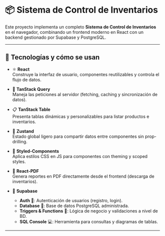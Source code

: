 # 📦 Sistema de Control de Inventarios

Este proyecto implementa un completo **Sistema de Control de Inventarios** en el navegador, combinando un frontend moderno en React con un backend gestionado por Supabase y PostgreSQL.

---

## 🚀 Tecnologías y cómo se usan

- ⚛️ **React**  
  Construye la interfaz de usuario, componentes reutilizables y controla el flujo de datos.

- 📡 **TanStack Query**  
  Maneja las peticiones al servidor (fetching, caching y sincronización de datos).

- 📋 **TanStack Table**  
  Presenta tablas dinámicas y personalizables para listar productos e inventarios.

- 🐻 **Zustand**  
  Estado global ligero para compartir datos entre componentes sin prop-drilling.

- 🎨 **Styled-Components**  
  Aplica estilos CSS en JS para componentes con theming y scoped styles.

- 📄 **React-PDF**  
  Genera reportes en PDF directamente desde el frontend (descarga de inventarios).

- 🔗 **Supabase**  
  - **Auth** 🔐: Autenticación de usuarios (registro, login).  
  - **Database** 🐘: Base de datos PostgreSQL administrada.  
  - **Triggers & Functions** 🔫: Lógica de negocio y validaciones a nivel de BD.  
  - **SQL Console** 💻: Herramienta para consultas y diagramas de tablas.

---
